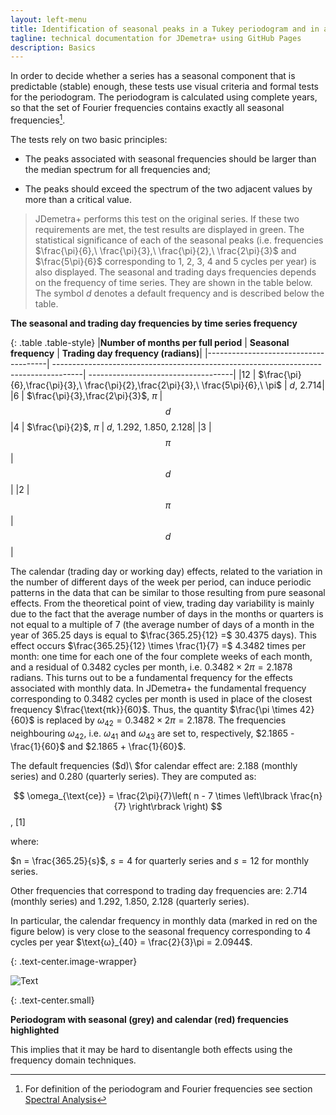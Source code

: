 ```yaml
---
layout: left-menu
title: Identification of seasonal peaks in a Tukey periodogram and in an autoregressive spectrum
tagline: technical documentation for JDemetra+ using GitHub Pages
description: Basics
---
```


In order to decide whether a series has a seasonal component that is
predictable (stable) enough, these tests use visual criteria and formal
tests for the periodogram. The periodogram is calculated using complete
years, so that the set of Fourier frequencies contains exactly all
seasonal frequencies[^85].

The tests rely on two basic principles:

-   The peaks associated with seasonal frequencies should be larger than the median spectrum for all frequencies and;

-   The peaks should exceed the spectrum of the two adjacent values by more than a critical value.

> JDemetra+ performs this test on the original series. If these two
> requirements are met, the test results are displayed in green. The
> statistical significance of each of the seasonal peaks (i.e.
> frequencies
> $\frac{\pi}{6},\ \frac{\pi}{3},\ \frac{\pi}{2},\ \frac{2\pi}{3}$ and $\frac{5\pi}{6}\$ corresponding
> to 1, 2, 3, 4 and 5 cycles per year) is also displayed. The seasonal
> and trading days frequencies depends on the frequency of time series.
> They are shown in the table below. The symbol $d$ denotes a default
> frequency and is described below the table.

**The seasonal and trading day frequencies by time series
frequency**

{: .table .table-style}
  |**Number of months per full period**  | **Seasonal frequency**                                                               | **Trading day frequency (radians)**|
  |--------------------------------------| -------------------------------------------------------------------------------------| ------------------------------------|
  |12                                    | $\frac{\pi}{6},\frac{\pi}{3},\ \frac{\pi}{2},\frac{2\pi}{3},\ \frac{5\pi}{6},\ \pi$  | $d$, 2.714|
  |6                                     | $\frac{\pi}{3},\frac{2\pi}{3}$, $\pi$                                                | $$d$$
  |4                                     | $\frac{\pi}{2}$, $\pi$                                                               | $d$, 1.292, 1.850, 2.128|
  |3                                     | $$\pi$$                                                                              | $$d$$|
  |2                                     | $$\pi$$                                                                              | $$d$$|

The calendar (trading day or working day) effects, related to the
variation in the number of different days of the week per period, can
induce periodic patterns in the data that can be similar to those
resulting from pure seasonal effects. From the theoretical point of
view, trading day variability is mainly due to the fact that the average
number of days in the months or quarters is not equal to a multiple of
7 (the average number of days of a month in the year of 365.25 days
is equal to $\frac{365.25}{12} =$ 30.4375 days). This effect occurs
$\frac{365.25}{12} \times \frac{1}{7} =$ 4.3482 times per month: one
time for each one of the four complete weeks of each month, and a
residual of 0.3482 cycles per month, i.e.
$0.3482 \times 2\pi = 2.1878$ radians. This turns out to be a
fundamental frequency for the effects associated with monthly data. In
JDemetra+ the fundamental frequency corresponding to 0.3482 cycles per
month is used in place of the closest frequency $\frac{\text{πk}}{60}$.
Thus, the quantity $\frac{\pi \times 42}{60}$ is replaced
by $\omega_{42} = 0.3482 \times 2\pi = 2.1878$. The frequencies
neighbouring $\omega_{42}$, i.e. $\omega_{41}$ and $\omega_{43}$ are set
to, respectively, $2.1865 - \frac{1}{60}$ and $2.1865 + \frac{1}{60}$.

The default frequencies ($d)\ $for calendar effect are: 2.188 (monthly
series) and 0.280 (quarterly series). They are computed as:

 $$
 \omega_{\text{ce}} = \frac{2\pi}{7}\left( n - 7 \times \left\lbrack \frac{n}{7} \right\rbrack \right)
 $$, \[1\] <!---\[7.158\]      -->  

where:

$n = \frac{365.25}{s}$, $s = 4$ for quarterly series and $s = 12$ for
monthly series.

Other frequencies that correspond to trading day frequencies are: 2.714
(monthly series) and 1.292, 1.850, 2.128 (quarterly series).

In particular, the calendar frequency in monthly data (marked in red on the figure below) is very close to the seasonal frequency corresponding to 4
cycles per year $\text{ω}_{40} = \frac{2}{3}\pi = 2.0944$.


{: .text-center.image-wrapper}

![Text](/assets/img/annex/UG_A_image19.png)

{: .text-center.small}

**Periodogram with seasonal (grey) and calendar (red)
frequencies highlighted**

This implies that it may be hard to disentangle both effects using the
frequency domain techniques.

[^85]: For definition of the periodogram and Fourier frequencies see section [Spectral Analysis](..\theory\spectral.html)
 
